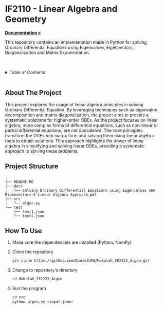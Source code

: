 # IF2110 - Linear Algebra and Geometry

<a href="https://github.com/DanielDPW/Makalah_IF2123_Algeo/tree/main/docs"><strong>Documentation »</strong></a>
<br />
</p>

This repository contains an implementation made in Python for solving Ordinary Differential Equations using Eigenvalues, Eigenvectors, Diagonalization and Matrix Exponentation.

<br/>
<br/>
<details>
  <summary>Table of Contents</summary>
  <ol>
    <li>
      <a href="#about-the-project">About The Project</a>
    </li>
    <li>
      <a href="#project-structure">Project Structure</a>
    </li>
    <li>
      <a href="#how-to-use">How To Use</a>
    </li>
  </ol>
</details>
<br/>

## About The Project

This project explores the usage of linear algebra principles in solving Ordinary Differential Equation. By leveraging techniques such as eigenvalue decomposition and matrix diagonalization, the project aims to provide a systematic solutions for higher-order ODEs. As the project focuses on linear algebra, more complex forms of differential equations, such as non-linear or partial differential equations, are not considered. The core principles transform the ODEs into matrix form and solving them using linear algebra tools to obtain solutions. This approach highlights the power of linear algebra in simplifying and solving linear ODEs, providing a systematic approach to solving these problems.



## Project Structure
```ssh
.
├── README.MD
├── docs
│   └── Solving Ordinary Differential Equations using Eigenvalues and Eigenvectors A Linear Algebra Approach.pdf
├── src
│   └── algeo.py
└── test
    ├── test1.json
    └── test2.json
```

## How To Use

1. Make sure the dependencies are installed (Python, NumPy)

2. Clone the repository
    ```sh
    git clone https://github.com/DanielDPW/Makalah_IF2123_Algeo.git
    ```

3. Change to repository's directory
    ```sh
    cd Makalah_IF2123_Algeo
    ```

4. Run the program
    ```sh
    cd src
    python algeo.py <input.json>
    ```

